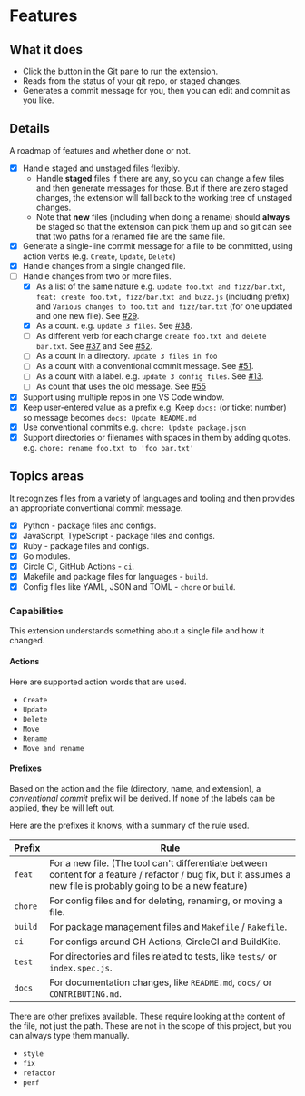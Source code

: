# Features

## What it does

- Click the button in the Git pane to run the extension.
- Reads from the status of your git repo, or staged changes.
- Generates a commit message for you, then you can edit and commit as you like.


## Details

A roadmap of features and whether done or not.

- [x] Handle staged and unstaged files flexibly.
    - Handle **staged** files if there are any, so you can change a few files and then generate messages for those. But if there are zero staged changes, the extension will fall back to the working tree of unstaged changes.
    - Note that **new** files (including when doing a rename) should **always** be staged so that the extension can pick them up and so git can see that two paths for a renamed file are the same file.
- [x] Generate a single-line commit message for a file to be committed, using action verbs (e.g. `Create`, `Update`, `Delete`)
- [x] Handle changes from a single changed file.
- [ ] Handle changes from two or more files.
    - [x] As a list of the same nature e.g. `update foo.txt and fizz/bar.txt`, `feat: create foo.txt, fizz/bar.txt and buzz.js` (including prefix) and `Various changes to foo.txt and fizz/bar.txt` (for one updated and one new file). See [#29](https://github.com/MichaelCurrin/auto-commit-msg/pull/29).
    - [x] As a count. e.g. `update 3 files`. See [#38](https://github.com/MichaelCurrin/auto-commit-msg/issues/38).
    - [ ] As different verb for each change `create foo.txt and delete bar.txt`. See [#37](https://github.com/MichaelCurrin/auto-commit-msg/issues/37) and See [#52](https://github.com/MichaelCurrin/auto-commit-msg/issues/52).
    - [ ] As a count in a directory. `update 3 files in foo`
    - [ ] As a count with a conventional commit message. See [#51](https://github.com/MichaelCurrin/auto-commit-msg/issues/51).
    - [ ] As a count with a label. e.g. `update 3 config files`. See [#13](https://github.com/MichaelCurrin/auto-commit-msg/issues/13).
    - [ ] As count that uses the old message. See [#55](https://github.com/MichaelCurrin/auto-commit-msg/issues/55)
- [x] Support using multiple repos in one VS Code window.
- [x] Keep user-entered value as a prefix e.g. Keep `docs:` (or ticket number) so message becomes `docs: Update README.md`
- [x] Use conventional commits e.g. `chore: Update package.json`
- [x] Support directories or filenames with spaces in them by adding quotes. e.g. `chore: rename foo.txt to 'foo bar.txt'`

## Topics areas

It recognizes files from a variety of languages and tooling and then provides an appropriate conventional commit message.

- [x] Python - package files and configs.
- [x] JavaScript, TypeScript  - package files and configs.
- [x] Ruby - package files and configs.
- [x] Go modules.
- [x] Circle CI, GitHub Actions - `ci`.
- [x] Makefile and package files for languages - `build`.
- [x] Config files like YAML, JSON and TOML - `chore` or `build`.

### Capabilities

This extension understands something about a single file and how it changed.

#### Actions

Here are supported action words that are used.

- `Create`
- `Update`
- `Delete`
- `Move`
- `Rename`
- `Move and rename`

#### Prefixes

Based on the action and the file (directory, name, and extension), a _conventional commit_ prefix will be derived. If none of the labels can be applied, they be will left out.

Here are the prefixes it knows, with a summary of the rule used.

| Prefix  | Rule                                                                                                                                                               |
| ------- | ------------------------------------------------------------------------------------------------------------------------------------------------------------------ |
| `feat`  | For a new file. (The tool can't differentiate between content for a feature / refactor / bug fix, but it assumes a new file is probably going to be a new feature) |
| `chore` | For config files and for deleting, renaming, or moving a file.                                                                                                     |
| `build` | For package management files and `Makefile` / `Rakefile`.                                                                                                          |
| `ci`    | For configs around GH Actions, CircleCI and BuildKite.                                                                                                             |
| `test`  | For directories and files related to tests, like `tests/` or `index.spec.js`.                                                                                      |
| `docs`  | For documentation changes, like `README.md`, `docs/` or `CONTRIBUTING.md`.                                                                                         |

There are other prefixes available. These require looking at the content of the file, not just the path. These are not in the scope of this project, but you can always type them manually.

- `style`
- `fix`
- `refactor`
- `perf`
